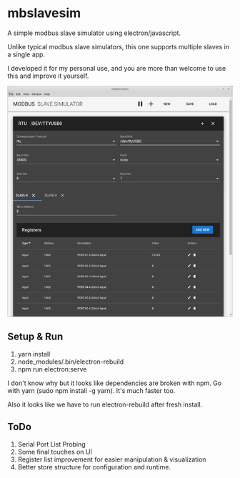 # mbslavesim

A simple modbus slave simulator using electron/javascript.

Unlike typical modbus slave simulators, this one supports multiple slaves in a single app.

I developed it for my personal use, and you are more than welcome to use this and improve it yourself.

![Screen Shot](docs/demo.png "demo screen shot")

## Setup & Run
1. yarn install
2. node_modules/.bin/electron-rebuild
3. npm run electron:serve

I don't know why but it looks like dependencies are broken with npm.
Go with yarn (sudo npm install -g yarn). It's much faster too.

Also it looks like we have to run electron-rebuild after fresh install.

## ToDo
1. Serial Port List Probing
2. Some final touches on UI
3. Register list improvement for easier manipulation & visualization
4. Better store structure for configuration and runtime.
